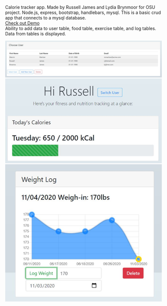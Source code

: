 Calorie tracker app. Made by Russell James and Lydia Brynmoor for OSU project.
Node.js, express, bootstrap, handlebars, mysql.
This is a basic crud app that connects to a mysql database. <Br>
<a href="http://208.113.132.24:3000/" target="_blank">Check out Demo</a> <br>
Ability to add data to user table, food table, exercise table, and log tables. 
Data from tables is displayed.

![](public/WelcomeScreen.JPG)
![](public/userCalOverview.JPG)
![](public/weightLog.jpg)

